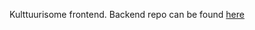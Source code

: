 Kulttuurisome frontend. Backend repo can be found [here](https://github.com/yuzamonkey/KulttuurisomeBack)